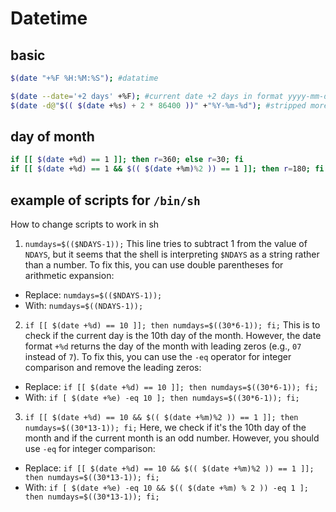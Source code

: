 # Datetime

## basic
```sh
$(date "+%F %H:%M:%S"); #datatime

$(date --date='+2 days' +%F); #current date +2 days in format yyyy-mm-dd
$(date -d@"$(( $(date +%s) + 2 * 86400 ))" +"%Y-%m-%d"); #stripped more basic version
```

## day of month
```sh
if [[ $(date +%d) == 1 ]]; then r=360; else r=30; fi
if [[ $(date +%d) == 1 && $(( $(date +%m)%2 )) == 1 ]]; then r=180; fi #month is odd
```

## example of scripts for `/bin/sh`
How to change scripts to work in sh

1. `numdays=$(($NDAYS-1));`
This line tries to subtract 1 from the value of `NDAYS`, but it seems that the shell is interpreting `$NDAYS` as a string rather than a number.
To fix this, you can use double parentheses for arithmetic expansion:
- Replace: `numdays=$(($NDAYS-1));`
- With: `numdays=$((NDAYS-1));`

2. `if [[ $(date +%d) == 10 ]]; then numdays=$((30*6-1)); fi;`
This is to check if the current day is the 10th day of the month.
However, the date format `+%d` returns the day of the month with leading zeros (e.g., `07` instead of `7`).
To fix this, you can use the `-eq` operator for integer comparison and remove the leading zeros:
- Replace: `if [[ $(date +%d) == 10 ]]; then numdays=$((30*6-1)); fi;`
- With: `if [ $(date +%e) -eq 10 ]; then numdays=$((30*6-1)); fi;`

3. `if [[ $(date +%d) == 10 && $(( $(date +%m)%2 )) == 1 ]]; then numdays=$((30*13-1)); fi;`
Here, we check if it's the 10th day of the month and if the current month is an odd number.
However, you should use `-eq` for integer comparison:
- Replace: `if [[ $(date +%d) == 10 && $(( $(date +%m)%2 )) == 1 ]]; then numdays=$((30*13-1)); fi;`
- With: `if [ $(date +%e) -eq 10 && $(( $(date +%m) % 2 )) -eq 1 ]; then numdays=$((30*13-1)); fi;`
